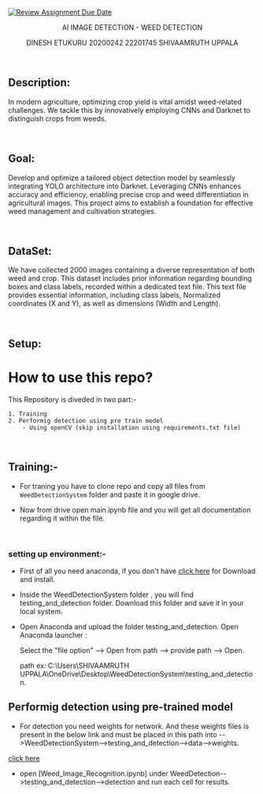 [![Review Assignment Due Date](https://classroom.github.com/assets/deadline-readme-button-24ddc0f5d75046c5622901739e7c5dd533143b0c8e959d652212380cedb1ea36.svg)](https://classroom.github.com/a/foXtNvtG)


<p align="center"> AI IMAGE DETECTION - WEED DETECTION </p>
<p align="center"> DINESH ETUKURU 20200242 22201745 SHIVAAMRUTH UPPALA </p>

<br>

## Description:

In modern agriculture, optimizing crop yield is vital amidst weed-related challenges. We tackle this by innovatively employing CNNs and Darknet to distinguish crops from weeds. 

<br>



## Goal:

Develop and optimize a tailored object detection model by seamlessly integrating YOLO architecture into Darknet. Leveraging CNNs enhances accuracy and efficiency, enabling precise crop and weed differentiation in agricultural images. This project aims to establish a foundation for effective weed management and cultivation strategies.

<br>


## DataSet:

We have collected 2000 images containing a diverse representation of both weed and crop. This dataset includes prior information regarding bounding boxes and  class labels,  recorded within a dedicated text file. This text file provides essential information, including class labels, Normalized coordinates (X and Y), as well as dimensions (Width and Length).


<br>


## Setup:


  # How to use this repo?

  This Repository is diveded in two part:-

    1. Training 
    2. Performig detection using pre train model
        - Using openCV (skip installation using requirements.txt file)

<br>
 
## Training:-
 
 * For traning you have to clone repo and copy all files from `WeedDetectionSystem` folder and paste it in google drive.

 * Now from drive open main.ipynb file and you will get all documentation regarding it within the file.


<br>

### setting up environment:-

 * First of all you need anaconda, if you don't have [click here](httkaggps://www.anaconda.com/products/individual) for Download  and install.

 * Inside the WeedDetectionSystem folder , you will find testing_and_detection folder. Download this folder and save it in your local system. 

 * Open Anaconda and upload the folder  testing_and_detection.
   Open Anaconda launcher : 

   Select the "file option" --> Open from path --> provide path --> Open. 

   path ex: C:\Users\SHIVAAMRUTH UPPALA\OneDrive\Desktop\WeedDetectionSystem\testing_and_detection.


## Performig detection using pre-trained model

  
  * For detection you need weights for network. And these weights files is present in the below link and must be placed in this path into -->WeedDetectionSystem-->testing_and_detection-->data-->weights. 

 [click here](https://drive.google.com/open?id=1-Aam2D-fqnwecbeHwa4rtzxtNjwcDkP6)

  * open [Weed_Image_Recognition.ipynb] under WeedDetection-->testing_and_detection-->detection and run each cell for results. 


